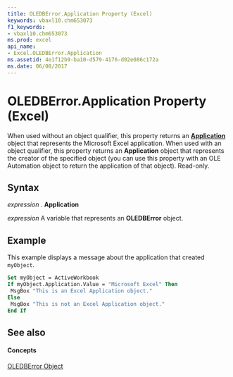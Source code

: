 ```yaml
---
title: OLEDBError.Application Property (Excel)
keywords: vbaxl10.chm653073
f1_keywords:
- vbaxl10.chm653073
ms.prod: excel
api_name:
- Excel.OLEDBError.Application
ms.assetid: 4e1f12b9-ba10-d579-4176-d02e086c172a
ms.date: 06/08/2017
---
```



# OLEDBError.Application Property (Excel)

When used without an object qualifier, this property returns an  **[Application](Excel.Application(objec).md)** object that represents the Microsoft Excel application. When used with an object qualifier, this property returns an **Application** object that represents the creator of the specified object (you can use this property with an OLE Automation object to return the application of that object). Read-only.


## Syntax

 _expression_ . **Application**

 _expression_ A variable that represents an **OLEDBError** object.


## Example

This example displays a message about the application that created  `myObject`.


```vb
Set myObject = ActiveWorkbook 
If myObject.Application.Value = "Microsoft Excel" Then 
 MsgBox "This is an Excel Application object." 
Else 
 MsgBox "This is not an Excel Application object." 
End If
```


## See also


#### Concepts


[OLEDBError Object](Excel.OLEDBError.md)

